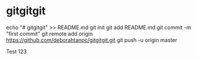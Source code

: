 # gitgitgit
echo "# gitgitgit" >> README.md
git init
git add README.md
git commit -m "first commit"
git remote add origin https://github.com/deborahtanpc/gitgitgit.git
git push -u origin master

Test
123
